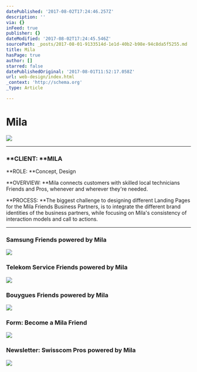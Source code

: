```yaml
---
datePublished: '2017-08-02T17:24:46.257Z'
description: ''
via: {}
inFeed: true
publisher: {}
dateModified: '2017-08-02T17:24:45.546Z'
sourcePath: _posts/2017-08-01-9133514d-1e1d-40b2-b98e-94c8da5f5255.md
title: Mila
hasPage: true
author: []
starred: false
datePublishedOriginal: '2017-08-01T11:52:17.058Z'
url: web-design/index.html
_context: 'http://schema.org'
_type: Article

---
```

# Mila
![](https://the-grid-user-content.s3-us-west-2.amazonaws.com/7860ee70-2d97-4089-a71d-996e40fefa70.png)

---

### **CLIENT: **MILA

**ROLE: **Concept, Design

**OVERVIEW: **Mila connects customers with skilled local technicians Friends and Pros, whenever and wherever they're needed.

**PROCESS: **The biggest challenge to designing different Landing Pages for the Mila Friends Business Partners, is to integrate the different brand identities of the business partners, while focusing on Mila's consistency of interaction models and call to actions.

---

### **Samsung** Friends powered by Mila
![](https://the-grid-user-content.s3-us-west-2.amazonaws.com/b6bf904c-26f8-427d-9f2e-eba54d674b94.png)

### **Telekom** Service Friends powered by Mila
![](https://the-grid-user-content.s3-us-west-2.amazonaws.com/423a547c-204f-41e2-a965-714b14fc676b.png)

### **Bouygues** Friends powered by Mila
![](https://imgflo.herokuapp.com/graph/2b2431f8e7ba7b0/14a2200a930628862bd09e74dd964042/croprotate.png?cropheight=2605&cropwidth=942&degrees=0&input=https%3A%2F%2Fthe-grid-user-content.s3-us-west-2.amazonaws.com%2F549fcdf8-edfb-4fda-a235-305ea4374442.png&x=105&y=0)

### **Form**: Become a Mila Friend
![](https://the-grid-user-content.s3-us-west-2.amazonaws.com/4e3f5954-9d15-480e-b2cd-3d1fa1924b13.png)

### **Newsletter:** Swisscom Pros powered by Mila
![](https://the-grid-user-content.s3-us-west-2.amazonaws.com/18078777-cebc-44bc-957d-1a576a8a9ce9.png)